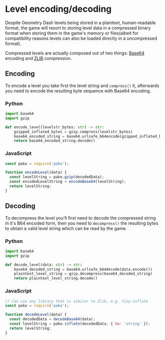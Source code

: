 # Level encoding/decoding
Despite Geometry Dash levels being stored in a plaintext, human-readable format, the game will resort to storing level data in a compressed binary format when storing them in the game's memory or files(albeit for compatibility reasons levels can also be loaded directly in a uncompressed format).

Compressed levels are actually composed out of two things: [Base64](topics/encryption/base64) encoding and [ZLIB](https://zlib.net) compression.

## Encoding
To encode a level you take first the level string and `compress()` it, afterwards you need to encode the resulting byte sequence with Base64 encoding.

<!-- tabs:start -->

### **Python**
```py
import base64
import gzip

def encode_level(levelstr_bytes: str) -> str:
	gzipped_inflated_bytes = gzip.compress(levelstr_bytes)
	base64_encoded_string = base64.urlsafe_b64encode(gzipped_inflated_bytes)
	return base64_encoded_string.decode()
```

### **JavaScript**
```js
const pako = require('pako');

function encodeLevel(data) {
  const levelString = pako.gzip(decodedData);
  const encodedLevelString = encodeBase64(levelString);
  return levelString;
}
```

<!-- tabs:end -->

## Decoding
To decompress the level you'll first need to decode the compressed string in it's B64 encoded form, then you need to `decompress()` the resulting bytes to obtain a valid level string which can be read by the game.

<!-- tabs:start -->

### **Python**
```py
import base64
import gzip

def decode_level(data: str) -> str:
	base64_decoded_string = base64.urlsafe_b64decode(data.encode())
	plaintext_level_string = gzip.decompress(base64_decoded_string)
	return plaintext_level_string.decode()
```

### **JavaScript**
```js
// Can use any library that is similar to Zlib, e.g. tiny-inflate
const pako = require('pako');

function decodeLevel(data) {
  const decodedData = decodeBase64(data);
  const levelString = pako.inflate(decodedData, { to: 'string' });
  return levelString;
}
```

<!-- tabs:end -->

